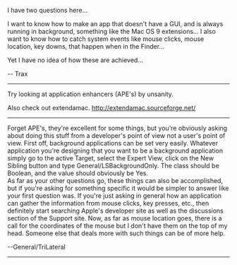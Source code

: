 I have two questions here...

I want to know how to make an app that doesn't have a GUI, and is always running in background, something like the Mac OS 9 extensions...
I also want to know how to catch system events like mouse clicks, mouse location, key downs, that happen when in the Finder...

Yet I have no idea of how these are achieved...

-- Trax

----
Try looking at application enhancers (APE's) by unsanity.

Also check out extendamac. http://extendamac.sourceforge.net/

----
Forget APE's, they're excellent for some things, but you're obviously asking about doing this stuff from a developer's point of view not a user's point of view.  First off, background applications can be set very easily.  Whatever application you're designing that you want to be a background application simply go to the active Target, select the Expert View, click on the New Sibling button and type General/LSBackgroundOnly.  The class should be Boolean, and the value should obviously be Yes.  
As far as your other questions go, these things can also be accomplished, but if you're asking for something specific it would be simpler to answer like your first question was.  If you're just asking in general how an application can gather the information from mouse clicks, key presses, etc., then definitely start searching Apple's developer site as well as the discussions section of the Support site.  Now, as far as mouse location goes, there is a call for the coordinates of the mouse but I don't have them on the top of my head.  Someone else that deals more with such things can be of more help.

--General/TriLateral

----
